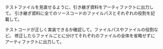 テストファイルを見直せるように、引き継ぎ資料をアーティファクトに出力して。
引き継ぎ資料に全てのソースコードのファイルパスとそれぞれの役割を記載して。

テストコードが正しく実装できるか確認して。ファイルパスやファイルの役割など。
修正したらファイルごとに分けてそれぞれのファイルの全体を省略せずにアーティファクトに出力して。
